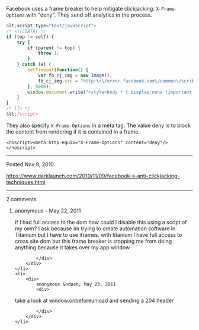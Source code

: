 Facebook uses a frame breaker to help mitigate clickjacking: `X-Frame-Options` with "deny". They send off analytics in the process.

```javascript
&lt;script type="text/javascript">
/* <![CDATA[ */
if (top != self) {
    try {
        if (parent != top) {
            throw 1;
        }
    } catch (e) {
        setTimeout(function() {
            var fb_cj_img = new Image();
            fb_cj_img.src = "http:\/\/error.facebook.com\/common\/scribe_endpoint.php?c=si_clickjacking&m&t=";
        }, 5000);
        window.document.write("<style>body * { display:none !important; }<\/style><a href=\"#\" onclick=\"top.location.href=window.location.href\" style=\"display: block !important; padding: 10px\"><i class=\"img spritemap_3e9q9m sx_5eabfc\" style=\"display:block !important\"><\/i>Go to Facebook.com<\/a>");
    }
}
/* ]]> */
&lt;/script>
```

They also specify `X-Frame-Options` in a meta tag. The value deny is to block the content from rendering if it is contained in a frame.

```
<noscript><meta http-equiv="X-Frame-Options" content="deny"/></noscript>
```

---

Posted Nov 9, 2010.

https://www.darklaunch.com/2010/11/09/facebook-s-anti-clickjacking-techniques.html

---

2 comments

<ol>
    <li>
        <div>
            anonymous &ndash; May 22, 2011
            <div>

if I had full access to the dom how could I disable this using a script of my own? I ask because im trying to create automation software in Titanium but I have to use iframes. with titanium I have full access to cross site dom but this frame breaker is stopping me from doing anything because it takes over my app window.

            </div>
        </div>
    </li>
    <li>
        <div>
            anonymous &ndash; May 23, 2011
            <div>

take a look at window.onbeforeunload and sending a 204 header

            </div>
        </div>
    </li>
</ol>
